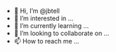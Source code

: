 - 👋 Hi, I’m @jbtell
- 👀 I’m interested in ...
- 🌱 I’m currently learning ...
- 💞️ I’m looking to collaborate on ...
- 📫 How to reach me ...

<!---
jbtell/jbtell is a ✨ special ✨ repository because its `README.md` (this file) appears on your GitHub profile.
You can click the Preview link to take a look at your changes.
--->
